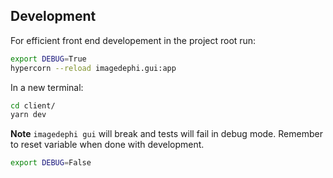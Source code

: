 ## Development
For efficient front end developement in the project root run:

   ```bash
   export DEBUG=True
   hypercorn --reload imagedephi.gui:app
   ```

In a new terminal:

```bash
cd client/
yarn dev
```

**Note**
`imagedephi gui` will break and tests will fail in debug mode. Remember to reset variable when done with development.

```bash
export DEBUG=False
```
